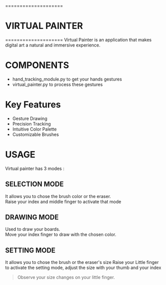 ====================
# VIRTUAL PAINTER
====================
Virtual Painter is an application that makes digital art a natural and immersive experience.

# COMPONENTS
- hand_tracking_module.py to get your hands gestures
- virtual_painter.py to process these gestures


# Key Features
- Gesture Drawing
- Precision Tracking
- Intuitive Color Palette
- Customizable Brushes

# USAGE
Virtual painter has 3 modes :

## SELECTION MODE
It allows you to chose the brush color or the eraser.  
Raise your index and middle finger to activate that mode

## DRAWING MODE
Used to draw your boards.  
Move your index finger to draw with the chosen color.

## SETTING MODE
It allows you to chose the brush or the eraser's size
Raise your Little finger to activate the setting mode, adjust the size with your thumb and your index
> Observe your size changes on your little finger.